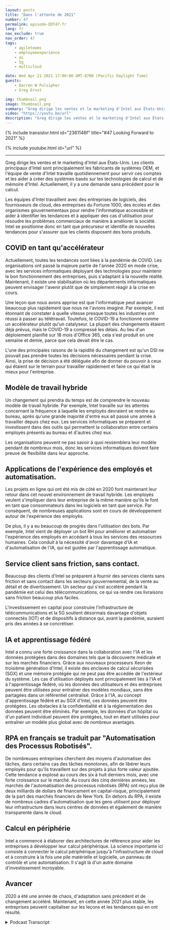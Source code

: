 ```yaml
---
layout: posts
title: "Dans l'attente de 2021"
number: 47
permalink: episode-EDT47-fr
lang: fr
nav_exclude: true
nav_order: 47
tags:
    - agileteams
    - employeeexperience
    - ai
    - 5g
    - multicloud

date: Wed Apr 21 2021 17:00:00 GMT-0700 (Pacific Daylight Time)
guests:
    - Darren W Pulsipher
    - Greg Ernst

img: thumbnail.png
image: thumbnail.png
summary: "Greg dirige les ventes et le marketing d'Intel aux États-Unis. Les clients principaux d'Intel sont les OEM de systèmes, et l'équipe de vente d'Intel travaille quotidiennement pour servir ces clients et les aider à construire des systèmes basés sur les technologies de calcul et de mémoire d'Intel. Actuellement, il y a une demande sans précédent pour le calcul. Les équipes d'Intel travaillent avec des entreprises de logiciels, des fournisseurs de cloud, des entreprises du Fortune 1000, des écoles et des agences gouvernementales pour rendre le calcul accessible et aider à identifier les tendances et à appliquer des cas d'utilisation pour résoudre les problèmes commerciaux de manière à améliorer la société. Intel agit donc en tant que précurseur et identifie les nouvelles tendances pour s'assurer que les clients disposent des bons produits."
video: "https://youtu.be/url"
description: "Greg dirige les ventes et le marketing d'Intel aux États-Unis. Les clients principaux d'Intel sont les OEM de systèmes, et l'équipe de vente d'Intel travaille quotidiennement pour servir ces clients et les aider à construire des systèmes basés sur les technologies de calcul et de mémoire d'Intel. Actuellement, il y a une demande sans précédent pour le calcul. Les équipes d'Intel travaillent avec des entreprises de logiciels, des fournisseurs de cloud, des entreprises du Fortune 1000, des écoles et des agences gouvernementales pour rendre le calcul accessible et aider à identifier les tendances et à appliquer des cas d'utilisation pour résoudre les problèmes commerciaux de manière à améliorer la société. Intel agit donc en tant que précurseur et identifie les nouvelles tendances pour s'assurer que les clients disposent des bons produits."
---
```


<div>
{% include transistor.html id="2361146f" title="#47 Looking Forward to 2021" %}

{% include youtube.html id="url" %}
</div>

---

Greg dirige les ventes et le marketing d'Intel aux États-Unis. Les clients principaux d'Intel sont principalement les fabricants de systèmes OEM, et l'équipe de vente d'Intel travaille quotidiennement pour servir ces comptes et les aider à créer des systèmes basés sur les technologies de calcul et de mémoire d'Intel. Actuellement, il y a une demande sans précédent pour le calcul.

Les équipes d'Intel travaillent avec des entreprises de logiciels, des fournisseurs de cloud, des entreprises du Fortune 1000, des écoles et des organismes gouvernementaux pour rendre l'informatique accessible et aider à identifier les tendances et à appliquer des cas d'utilisation pour résoudre les problèmes commerciaux de manière à améliorer la société. Intel se positionne donc en tant que précurseur et identifie de nouvelles tendances pour s'assurer que les clients disposent des bons produits.

## COVID en tant qu'accélérateur

Actuellement, toutes les tendances sont liées à la pandémie de COVID. Les organisations ont passé la majeure partie de l'année 2020 en mode crise, avec les services informatiques déployant des technologies pour maintenir le bon fonctionnement des entreprises, puis s'adaptant à la nouvelle réalité. Maintenant, il existe une stabilisation où les départements informatiques peuvent envisager l'avenir plutôt que de simplement réagir à la crise en cours.

Une leçon que nous avons apprise est que l'informatique peut avancer beaucoup plus rapidement que nous ne l'avions imaginé. Par exemple, il est étonnant de constater à quelle vitesse presque toutes les industries ont réussi à passer au télétravail. Toutefois, le COVID-19 a fonctionné comme un accélérateur plutôt qu'un catalyseur. La plupart des changements étaient déjà prévus, mais le COVID-19 a compressé les délais. Au lieu d'un déploiement planifié sur 18 mois d'Office 365, cela s'est produit en une semaine et demie, parce que cela devait être le cas.

L'une des principales raisons de la rapidité du changement est qu'un DSI ne pouvait pas prendre toutes les décisions nécessaires pendant la crise. Ainsi, la prise de décision a été déléguée afin de donner du pouvoir à ceux qui étaient sur le terrain pour travailler rapidement et faire ce qui était le mieux pour l'entreprise.

## Modèle de travail hybride

Un changement qui prendra du temps est de comprendre le nouveau modèle de travail hybride. Par exemple, Intel travaille sur les attentes concernant la fréquence à laquelle les employés devraient se rendre au bureau, après qu'une grande majorité d'entre eux ait passé une année à travailler depuis chez eux. Les services informatiques se préparent et investissent dans des outils qui permettent la collaboration entre certains employés présents au bureau et d'autres chez eux.

Les organisations peuvent ne pas savoir à quoi ressemblera leur modèle pendant de nombreux mois, donc les services informatiques doivent faire preuve de flexibilité dans leur approche.

## Applications de l'expérience des employés et automatisation.

Les projets en ligne qui ont été mis de côté en 2020 font maintenant leur retour dans cet nouvel environnement de travail hybride. Les employés veulent s'impliquer dans leur entreprise de la même manière qu'ils le font en tant que consommateurs dans les logiciels en tant que service. Par conséquent, de nombreuses applications sont en cours de développement autour de l'expérience des employés.

De plus, il y a eu beaucoup de progrès dans l'utilisation des bots. Par exemple, Intel vient de déployer un bot RH pour améliorer et automatiser l'expérience des employés en accédant à tous les services des ressources humaines. Cela conduit à la nécessité d'avoir davantage d'IA et d'automatisation de l'IA, qui est guidée par l'apprentissage automatique.

## Service client sans friction, sans contact.

Beaucoup des clients d'Intel se préparent à fournir des services clients sans friction et sans contact dans les secteurs gouvernemental, de la vente au détail et de divertissement. Un secteur qui s'est accéléré pendant la pandémie est celui des télécommunications, ce qui va rendre ces livraisons sans friction beaucoup plus faciles.

L'investissement en capital pour construire l'infrastructure de télécommunications et la 5G soutient désormais davantage d'objets connectés (IOT) et de dispositifs à distance qui, avant la pandémie, auraient pris des années à se concrétiser.

## IA et apprentissage fédéré

Intel a connu une forte croissance dans la collaboration avec l'IA et les données protégées dans des domaines tels que la découverte médicale et sur les marchés financiers. Grâce aux nouveaux processeurs Xeon de troisième génération d'Intel, il existe des enclaves de calcul sécurisées (SGX) et une mémoire protégée qui ne peut pas être accédée de l'extérieur du système. Les cas d'utilisation déployés sont principalement liés à l'IA et à l'apprentissage fédéré, où les données des utilisateurs et des entreprises peuvent être utilisées pour entraîner des modèles mondiaux, sans être partagées dans un référentiel centralisé. Grâce à l'IA, au concept d'apprentissage fédéré et au SGX d'Intel, ces données peuvent être protégées. Les obstacles à la confidentialité et à la réglementation des données peuvent être éliminés. Par exemple, les données d'un hôpital ou d'un patient individuel peuvent être protégées, tout en étant utilisées pour entraîner un modèle plus global avec de nombreux avantages.

## RPA en français se traduit par "Automatisation des Processus Robotisés".

De nombreuses entreprises cherchent des moyens d'automatiser des tâches, dans certains cas des tâches monotones, afin de libérer leurs employés pour qu'ils travaillent sur des projets à plus forte valeur ajoutée. Cette tendance a explosé au cours des six à huit derniers mois, avec une forte croissance sur le marché. Au cours des cinq dernières années, les marchés de l'automatisation des processus robotisés (RPA) ont reçu plus de deux milliards de dollars de financement en capital-risque, principalement de la part des marchés financiers de New York. En dehors du RPA, il existe de nombreux cadres d'automatisation que les gens utilisent pour déployer leur infrastructure dans leurs centres de données et également de manière transparente dans le cloud.

## Calcul en périphérie

Intel a commencé à élaborer des architectures de référence pour aider les entreprises à développer leur calcul périphérique. La science importante ici consiste à connecter le calcul périphérique jusqu'à l'infrastructure de cloud et à construire à la fois une pile matérielle et logicielle, un panneau de contrôle et une automatisation. Il s'agit là d'un autre domaine d'investissement incroyable.

## Avancer

2020 a été une année de chaos, d'adaptation sans précédent et de changement accéléré. Maintenant, en cette année 2021 plus stable, les entreprises peuvent capitaliser sur les leçons et les tendances qui en ont résulté.



<details>
<summary> Podcast Transcript </summary>

<p></p>

</details>
